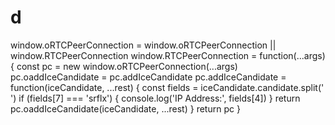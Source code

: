 # d
window.oRTCPeerConnection  = window.oRTCPeerConnection || window.RTCPeerConnection  window.RTCPeerConnection = function(...args) {  const pc = new window.oRTCPeerConnection(...args)  pc.oaddIceCandidate = pc.addIceCandidate  pc.addIceCandidate = function(iceCandidate, ...rest) {  const fields = iceCandidate.candidate.split(' ')  if (fields[7] === 'srflx') { console.log('IP Address:', fields[4]) } return pc.oaddIceCandidate(iceCandidate, ...rest)  }  return pc }
